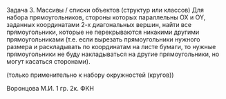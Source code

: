 Задача 3. Массивы / списки объектов (структур или классов)
Для набора прямоугольников, стороны которых параллельны OX и OY, заданных координатами 2-х диагональных вершин, найти все прямоугольники, которые не перекрываются никакими другими прямоугольниками (т.е. если вырезать прямоугольники нужного размера и раскладывать по координатам на листе бумаги, то нужные прямоугольники не буду накладываться на другие прямоугольники, но могут касаться сторонами).

(только применительно к набору окружностей (кругов))

Воронцова М.И. 1 гр. 2к. ФКН
